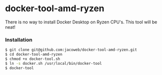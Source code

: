 # docker-tool-amd-ryzen

There is no way to install Docker Desktop on Ryzen CPU's. 
This tool will be neat!


### Installation

```sh
$ git clone git@github.com:jacoweb/docker-tool-amd-ryzen.git
$ cd docker-tool-amd-ryzen
$ chmod +x docker-tool.sh
$ ln -s docker.sh /usr/local/bin/docker-tool
$ docker-tool
```